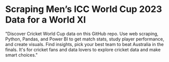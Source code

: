 # Scraping Men’s ICC World Cup 2023 Data for a World XI
"Discover Cricket World Cup data on this GitHub repo. Use web scraping, Python, Pandas, and Power BI to get match stats, study player performance, and create visuals. Find insights, pick your best team to beat Australia in the finals. It's for cricket fans and data lovers to explore cricket data and make smart choices."
